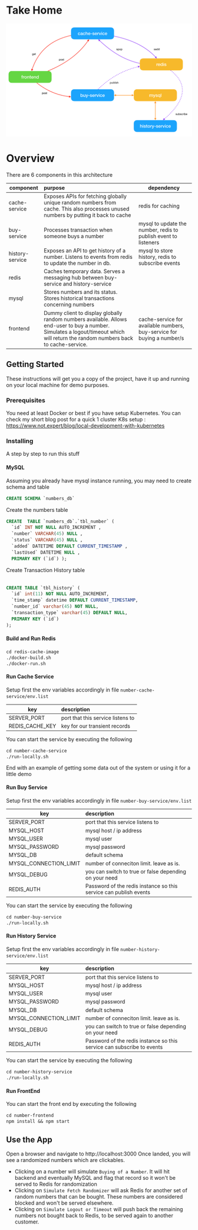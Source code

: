 # Take Home

![alt text](https://raw.githubusercontent.com/xtrycatchx/mr-takehome/master/overview.png)

# Overview
There are 6 components in this architecture

| component      |   purpose                                                                                                                                                                         |        dependency 
|----------------|:----------------------------------------------------------------------------------------------------------------------------------------------------------------------------------|-------------------
| cache-service  | Exposes APIs for fetching globally unique random numbers from cache. This also processes unused numbers by putting it back to cache                                               | redis for caching 
| buy-service    | Processes transaction when someone buys a number                                                                                                                                  | mysql to update the number, redis to publish event to listeners
| history-service| Exposes an API to get history of a number. Listens to events from redis to update the number in db.                                                                               | mysql to store history, redis to subscribe events
| redis          | Caches temporary data. Serves a messaging hub between buy-service and history-service                                                                                             |
| mysql          | Stores numbers and its status. Stores historical transactions concerning numbers                                                                                                  |
| frontend       | Dummy client to display globally random numbers available. Allows end-user to buy a number. Simulates a logout/timeout which will return the random numbers back to cache-service.| cache-service for available numbers, buy-service for buying a number/s

## Getting Started

These instructions will get you a copy of the project, have it up and running on your local machine for demo purposes. 

### Prerequisites

You need at least Docker or best if you have setup Kubernetes. You can check my short blog post for a quick 1 cluster K8s setup : https://www.not.expert/blog/local-development-with-kubernetes

### Installing

A step by step to run this stuff

#### MySQL
Assuming you already have mysql instance running, you may need to create schema and table
```SQL
CREATE SCHEMA `numbers_db`
```
Create the numbers table
```SQL
CREATE  TABLE `numbers_db`.`tbl_number` (
  `id` INT NOT NULL AUTO_INCREMENT ,
  `number` VARCHAR(45) NULL ,
  `status` VARCHAR(45) NULL ,
  `added` DATETIME DEFAULT CURRENT_TIMESTAMP ,
  `lastUsed` DATETIME NULL ,
  PRIMARY KEY (`id`) );
```
Create Transaction History table
```SQL

CREATE TABLE `tbl_history` (
  `id` int(11) NOT NULL AUTO_INCREMENT,
  `time_stamp` datetime DEFAULT CURRENT_TIMESTAMP,
  `number_id` varchar(45) NOT NULL,
  `transaction_type` varchar(45) DEFAULT NULL,
  PRIMARY KEY (`id`)
);

```

#### Build and Run Redis

```
cd redis-cache-image
./docker-build.sh
./docker-run.sh
```

#### Run Cache Service

Setup first the env variables accordingly in file `number-cache-service/env.list`

| key   |     description 
|----------|:-------------|
| SERVER_PORT | port that this service listens to|
| REDIS_CACHE_KEY | key for our transient records  |

You can start the service by executing the following

```
cd number-cache-service
./run-locally.sh
```

End with an example of getting some data out of the system or using it for a little demo

#### Run Buy Service

Setup first the env variables accordingly in file `number-buy-service/env.list`

| key   |     description 
|----------|:-------------|
| SERVER_PORT | port that this service listens to|
| MYSQL_HOST | mysql host / ip address  |
| MYSQL_USER | mysql user |
| MYSQL_PASSWORD | mysql password |
| MYSQL_DB | default schema |
| MYSQL_CONNECTION_LIMIT | number of conneciton limit. leave as is.|
| MYSQL_DEBUG | you can switch to true or false depending on your need |
| REDIS_AUTH | Password of the redis instance so this service can publish events |


You can start the service by executing the following
```
cd number-buy-service
./run-locally.sh
```

#### Run History Service

Setup first the env variables accordingly in file `number-history-service/env.list`

| key   |     description 
|----------|:-------------|
| SERVER_PORT | port that this service listens to|
| MYSQL_HOST | mysql host / ip address  |
| MYSQL_USER | mysql user |
| MYSQL_PASSWORD | mysql password |
| MYSQL_DB | default schema |
| MYSQL_CONNECTION_LIMIT | number of conneciton limit. leave as is.|
| MYSQL_DEBUG | you can switch to true or false depending on your need |
| REDIS_AUTH | Password of the redis instance so this service can subscribe to events |


You can start the service by executing the following
```
cd number-history-service
./run-locally.sh
```

#### Run FrontEnd

You can start the front end by executing the following
```
cd number-frontend
npm install && npm start
```

## Use the App

Open a browser and navigate to http://localhost:3000
Once landed, you will see a randomized numbers which are clickables.

* Clicking on a number will simulate `Buying of a Number`. It will hit backend and eventually MySQL and flag that record so it won't be served to Redis for randomization
* Clicking on `Simulate Fetch Randomizer` will ask Redis for another set of random numbers that can be bought. These numbers are considered blocked and won't be served elsewhere.
* Clicking on `Simulate Logout or Timeout` will push back the remaining numbers not bought back to Redis, to be served again to another customer.

